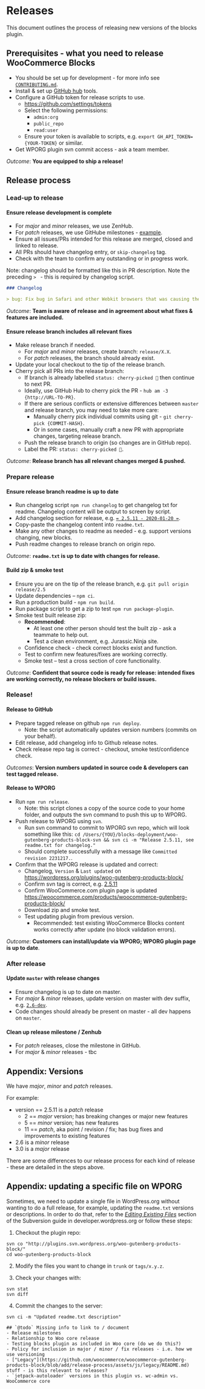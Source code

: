 # Releases

This document outlines the process of releasing new versions of the blocks plugin.

## Prerequisites - what you need to release WooCommerce Blocks
- You should be set up for development - for more info see [`CONTRIBUTING.md`](CONTRIBUTING.md).
- Install & set up [GitHub hub](https://hub.github.com) tools.
- Configure a GitHub token for release scripts to use.
  - https://github.com/settings/tokens
  - Select the following permissions: 
    - `admin:org`
    - `public_repo`
    - `read:user`
  - Ensure your token is available to scripts, e.g. `export GH_API_TOKEN={YOUR-TOKEN}` or similar.
- Get WPORG plugin svn commit access - ask a team member.

_Outcome_: __You are equipped to ship a release!__

## Release process
### Lead-up to release
#### Ensure release development is complete
- For _major_ and _minor_ releases, we use ZenHub.
- For _patch_ releases, we use GitHube milestones - [example](https://github.com/woocommerce/woocommerce-gutenberg-products-block/milestone/41).
- Ensure all issues/PRs intended for this release are merged, closed and linked to release.
- All PRs should have changelog entry, or `skip-changelog` tag.
- Check with the team to confirm any outstanding or in progress work.

Note: changelog should be formatted like this in PR description. Note the preceding `> ` - this is required by changelog script.

```md
### Changelog

> bug: Fix bug in Safari and other Webkit browsers that was causing the All Products block to show 0 results when resetting the sort value.
```

_Outcome_: __Team is aware of release and in agreement about what fixes & features are included.__

#### Ensure release branch includes all relevant fixes
- Make release branch if needed.
  - For _major_ and _minor_ releases, create branch: `release/X.X`.
  - For _patch_ releases, the branch should already exist.
- Update your local checkout to the tip of the release branch.
- Cherry pick all PRs into the release branch:
  - If branch is already labelled `status: cherry-picked 🍒` then continue to next PR.
  - Ideally, use GitHub Hub to cherry pick the PR - `hub am -3 {http://URL-TO-PR}`. 
  - If there are serious conflicts or extensive differences between `master` and release branch, you may need to take more care:
    - Manually cherry pick individual commits using git - `git cherry-pick {COMMIT-HASH}`.
    - Or in some cases, manually craft a new PR with appropriate changes, targeting release branch.
  - Push the release branch to origin (so changes are in GitHub repo).
  - Label the PR: `status: cherry-picked 🍒`.

_Outcome_: __Release branch has all relevant changes merged & pushed.__

### Prepare release
#### Ensure release branch readme is up to date
- Run changelog script `npm run changelog` to get changelog txt for readme. Changelog content will be output to screen by script.
- Add changelog section for release, e.g. [`= 2.5.11 - 2020-01-20 =`](https://github.com/woocommerce/woocommerce-gutenberg-products-block/commit/74a41881bfa456a2167a52aaeb4871352255e328).
- Copy-paste the changelog content into `readme.txt`.
- Make any other changes to readme as needed - e.g. support versions changing, new blocks. 
- Push readme changes to release branch on origin repo.

_Outcome_: __`readme.txt` is up to date with changes for release.__

#### Build zip & smoke test
- Ensure you are on the tip of the release branch, e.g. `git pull origin release/2.5`
- Update dependencies – `npm ci`.
- Run a production build - `npm run build`.
- Run package script to get a zip to test `npm run package-plugin`.
- Smoke test built release zip:
  - __Recommended__: 
    - At least one other person should test the built zip - ask a teammate to help out.
    - Test a clean environment, e.g. Jurassic.Ninja site.
  - Confidence check - check correct blocks exist and function.
  - Test to confirm new features/fixes are working correctly.
  - Smoke test – test a cross section of core functionality.

_Outcome_: __Confident that source code is ready for release: intended fixes are working correctly, no release blockers or build issues.__

### Release!
#### Release to GitHub
- Prepare tagged release on github `npm run deploy`. 
  - Note: the script automatically updates version numbers (commits on your behalf).
- Edit release, add changelog info to Github release notes.
- Check release repo tag is correct - checkout, smoke test/confidence check.

_Outcomes_: __Version numbers updated in source code & developers can test tagged release.__

#### Release to WPORG
- Run `npm run release`.
  - Note: this script clones a copy of the source code to your home folder, and outputs the svn command to push this up to WPORG.
- Push release to WPORG using `svn`.
  - Run svn command to commit to WPORG svn repo, which will look something like this: `cd /Users/{YOU}/blocks-deployment/woo-gutenberg-products-block-svn && svn ci -m "Release 2.5.11, see readme.txt for changelog."`
  - Should complete successfully with a message like `Committed revision 2231217.`.
- Confirm that the WPORG release is updated and correct:
  - Changelog, `Version` & `Last updated` on https://wordpress.org/plugins/woo-gutenberg-products-block/
  - Confirm svn tag is correct, e.g. [2.5.11](https://plugins.svn.wordpress.org/woo-gutenberg-products-block/tags/2.5.11/)
  - Confirm WooCommerce.com plugin page is updated https://woocommerce.com/products/woocommerce-gutenberg-products-block/
  - Download zip and smoke test.
  - Test updating plugin from previous version.
    - Recommended: test existing WooCommerce Blocks content works correctly after update (no block validation errors).

_Outcome_: __Customers can install/update via WPORG; WPORG plugin page is up to date__.

### After release
#### Update `master` with release changes
- Ensure changelog is up to date on master.
- For _major_ & _minor_ releases, update version on master with dev suffix, e.g. [`2.6-dev`](https://github.com/woocommerce/woocommerce-gutenberg-products-block/commit/e27f053e7be0bf7c1d376f5bdb9d9999190ce158).
- Code changes should already be present on master - all dev happens on `master`.

#### Clean up release milestone / Zenhub
- For _patch_ releases, close the milestone in GitHub.
- For _major_ & _minor_ releases - tbc

## Appendix: Versions
We have _major_, _minor_ and _patch_ releases. 

For example:

- version == 2.5.11 is a _patch_ release
  - 2 == _major_ version; has breaking changes or major new features
  - 5 == _minor_ version; has new features
  - 11 == _patch_, aka point / revision / fix; has bug fixes and improvements to existing features
- 2.6 is a _minor_ release
- 3.0 is a _major_ release

There are some differences to our release process for each kind of release - these are detailed in the steps above.

## Appendix: updating a specific file on WPORG 

Sometimes, we need to update a single file in WordPress.org without wanting to do a full release, for example, updating the `readme.txt` versions or descriptions. In order to do that, refer to the _[Editing Existing Files](https://developer.wordpress.org/plugins/wordpress-org/how-to-use-subversion/#editing-existing-files)_ section of the Subversion guide in developer.wordpress.org or follow these steps:

1. Checkout the plugin repo:

```
svn co "http://plugins.svn.wordpress.org/woo-gutenberg-products-block/"
cd woo-gutenberg-products-block
```

2. Modify the files you want to change in `trunk` or `tags/x.y.z`.

3. Check your changes with:

```
svn stat
svn diff
```

4. Commit the changes to the server:

```
svn ci -m "Updated readme.txt description"

## `@todo` Missing info to link to / document
- Release milestones
- Relationship to Woo core release
- Testing blocks plugin as included in Woo core (do we do this?)
- Policy for inclusion in major / minor / fix releases - i.e. how we use versioning 
- ["Legacy"](https://github.com/woocommerce/woocommerce-gutenberg-products-block/blob/add/release-process/assets/js/legacy/README.md) stuff - is this relevant to releases?
- `jetpack-autoloader` versions in this plugin vs. wc-admin vs. WooCommerce core
